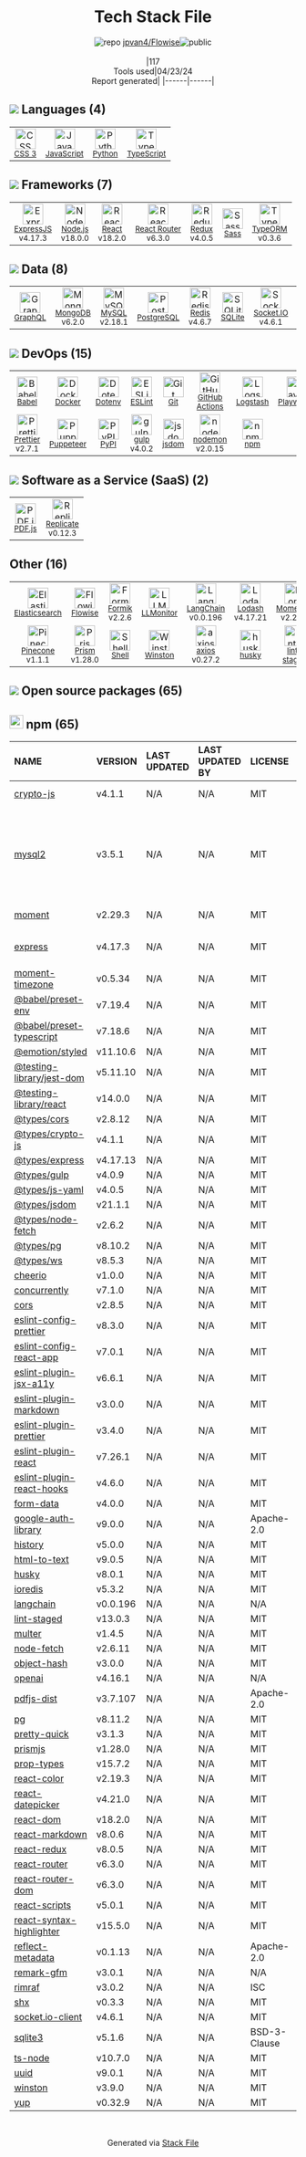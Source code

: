 <!--
&lt;--- Readme.md Snippet without images Start ---&gt;
## Tech Stack
jpvan4/Flowise is built on the following main stack:

- [JavaScript](https://developer.mozilla.org/en-US/docs/Web/JavaScript) – Languages
- [Python](https://www.python.org) – Languages
- [TypeScript](http://www.typescriptlang.org) – Languages
- [ExpressJS](http://expressjs.com/) – Microframeworks (Backend)
- [Node.js](http://nodejs.org/) – Frameworks (Full Stack)
- [React](https://reactjs.org/) – Javascript UI Libraries
- [React Router](https://github.com/rackt/react-router) – JavaScript Framework Components
- [Redux](https://redux.js.org/) – State Management Library
- [Sass](http://sass-lang.com/) – CSS Pre-processors / Extensions
- [TypeORM](https://typeorm.io/) – Microframeworks (Backend)
- [GraphQL](http://graphql.org/) – Query Languages
- [MongoDB](http://www.mongodb.com/) – Databases
- [MySQL](http://www.mysql.com) – Databases
- [PostgreSQL](http://www.postgresql.org/) – Databases
- [Redis](http://redis.io/) – In-Memory Databases
- [SQLite](http://www.sqlite.org/) – Databases
- [Socket.IO](http://socket.io/) – Realtime Backend / API
- [ws](https://github.com/websockets/ws) – Realtime Backend / API
- [Babel](http://babeljs.io/) – JavaScript Compilers
- [Docker](https://www.docker.com/) – Virtual Machine Platforms & Containers
- [ESLint](http://eslint.org/) – Code Review
- [GitHub Actions](https://github.com/features/actions) – Continuous Integration
- [Logstash](http://logstash.net/) – Log Management
- [Playwright](https://github.com/microsoft/playwright) – Browser Testing
- [Prettier](https://prettier.io/) – Code Review
- [Puppeteer](https://github.com/GoogleChrome/puppeteer) – Headless Browsers
- [gulp](http://gulpjs.com/) – JS Build Tools / JS Task Runners
- [jsdom](https://github.com/jsdom/jsdom) – Headless Browsers
- [nodemon](http://nodemon.io/) – node.js Application Monitoring
- [PDF.js](https://mozilla.github.io/pdf.js/) – PDF Tools
- [Replicate](https://replicate.com/) – Machine Learning as a Service
- [Elasticsearch](https://www.elastic.co/products/elasticsearch) – Search as a Service
- [Flowise](https://flowiseai.com/) – Large Language Model Tools
- [Formik](https://jaredpalmer.com/formik/) – Web Forms
- [LLMonitor](https://llmonitor.com/) – Large Language Model Tools
- [LangChain](https://github.com/hwchase17/langchain) – Large Language Model Tools
- [Lodash](https://lodash.com) – Javascript Utilities & Libraries
- [Moment.js](http://momentjs.com/) – Javascript Utilities & Libraries
- [OpenAI](https://openai.com/) – Large Language Models
- [Pinecone](https://www.pinecone.io/) – Search as a Service
- [Prism](https://prismjs.com/) – Javascript Utilities & Libraries
- [Shell](https://en.wikipedia.org/wiki/Shell_script) – Shells
- [axios](https://github.com/mzabriskie/axios) – Javascript Utilities & Libraries

Full tech stack [here](/techstack.md)

&lt;--- Readme.md Snippet without images End ---&gt;

&lt;--- Readme.md Snippet with images Start ---&gt;
## Tech Stack
jpvan4/Flowise is built on the following main stack:

- <img width='25' height='25' src='https://img.stackshare.io/service/1209/javascript.jpeg' alt='JavaScript'/> [JavaScript](https://developer.mozilla.org/en-US/docs/Web/JavaScript) – Languages
- <img width='25' height='25' src='https://img.stackshare.io/service/993/pUBY5pVj.png' alt='Python'/> [Python](https://www.python.org) – Languages
- <img width='25' height='25' src='https://img.stackshare.io/service/1612/bynNY5dJ.jpg' alt='TypeScript'/> [TypeScript](http://www.typescriptlang.org) – Languages
- <img width='25' height='25' src='https://img.stackshare.io/service/1163/hashtag.png' alt='ExpressJS'/> [ExpressJS](http://expressjs.com/) – Microframeworks (Backend)
- <img width='25' height='25' src='https://img.stackshare.io/service/1011/n1JRsFeB_400x400.png' alt='Node.js'/> [Node.js](http://nodejs.org/) – Frameworks (Full Stack)
- <img width='25' height='25' src='https://img.stackshare.io/service/1020/OYIaJ1KK.png' alt='React'/> [React](https://reactjs.org/) – Javascript UI Libraries
- <img width='25' height='25' src='https://img.stackshare.io/service/3350/8261421.png' alt='React Router'/> [React Router](https://github.com/rackt/react-router) – JavaScript Framework Components
- <img width='25' height='25' src='https://img.stackshare.io/service/4074/13142323.png' alt='Redux'/> [Redux](https://redux.js.org/) – State Management Library
- <img width='25' height='25' src='https://img.stackshare.io/service/1171/jCR2zNJV.png' alt='Sass'/> [Sass](http://sass-lang.com/) – CSS Pre-processors / Extensions
- <img width='25' height='25' src='https://img.stackshare.io/service/7419/20165699.png' alt='TypeORM'/> [TypeORM](https://typeorm.io/) – Microframeworks (Backend)
- <img width='25' height='25' src='https://img.stackshare.io/service/3820/12972006.png' alt='GraphQL'/> [GraphQL](http://graphql.org/) – Query Languages
- <img width='25' height='25' src='https://img.stackshare.io/service/1030/leaf-360x360.png' alt='MongoDB'/> [MongoDB](http://www.mongodb.com/) – Databases
- <img width='25' height='25' src='https://img.stackshare.io/service/1025/logo-mysql-170x170.png' alt='MySQL'/> [MySQL](http://www.mysql.com) – Databases
- <img width='25' height='25' src='https://img.stackshare.io/service/1028/ASOhU5xJ.png' alt='PostgreSQL'/> [PostgreSQL](http://www.postgresql.org/) – Databases
- <img width='25' height='25' src='https://img.stackshare.io/service/1031/default_cbce472cd134adc6688572f999e9122b9657d4ba.png' alt='Redis'/> [Redis](http://redis.io/) – In-Memory Databases
- <img width='25' height='25' src='https://img.stackshare.io/service/1071/sqlite.jpg' alt='SQLite'/> [SQLite](http://www.sqlite.org/) – Databases
- <img width='25' height='25' src='https://img.stackshare.io/service/1161/vI0ZZlhZ_400x400.png' alt='Socket.IO'/> [Socket.IO](http://socket.io/) – Realtime Backend / API
- <img width='25' height='25' src='https://img.stackshare.io/service/11381/no-img-open-source.png' alt='ws'/> [ws](https://github.com/websockets/ws) – Realtime Backend / API
- <img width='25' height='25' src='https://img.stackshare.io/service/2739/-1wfGjNw.png' alt='Babel'/> [Babel](http://babeljs.io/) – JavaScript Compilers
- <img width='25' height='25' src='https://img.stackshare.io/service/586/n4u37v9t_400x400.png' alt='Docker'/> [Docker](https://www.docker.com/) – Virtual Machine Platforms & Containers
- <img width='25' height='25' src='https://img.stackshare.io/service/3337/Q4L7Jncy.jpg' alt='ESLint'/> [ESLint](http://eslint.org/) – Code Review
- <img width='25' height='25' src='https://img.stackshare.io/service/11563/actions.png' alt='GitHub Actions'/> [GitHub Actions](https://github.com/features/actions) – Continuous Integration
- <img width='25' height='25' src='https://img.stackshare.io/service/1683/preview.png' alt='Logstash'/> [Logstash](http://logstash.net/) – Log Management
- <img width='25' height='25' src='https://img.stackshare.io/service/11955/default_48baa40615243f437bc3b182e62ddfe0290fca4b.png' alt='Playwright'/> [Playwright](https://github.com/microsoft/playwright) – Browser Testing
- <img width='25' height='25' src='https://img.stackshare.io/service/7035/default_66f265943abed56bcdbfca1c866a4261b1fbb063.jpg' alt='Prettier'/> [Prettier](https://prettier.io/) – Code Review
- <img width='25' height='25' src='https://img.stackshare.io/service/7553/puppeteer.png' alt='Puppeteer'/> [Puppeteer](https://github.com/GoogleChrome/puppeteer) – Headless Browsers
- <img width='25' height='25' src='https://img.stackshare.io/service/844/iruTC031.png' alt='gulp'/> [gulp](http://gulpjs.com/) – JS Build Tools / JS Task Runners
- <img width='25' height='25' src='https://img.stackshare.io/service/7054/preview.jpeg' alt='jsdom'/> [jsdom](https://github.com/jsdom/jsdom) – Headless Browsers
- <img width='25' height='25' src='https://img.stackshare.io/service/5577/preview.png' alt='nodemon'/> [nodemon](http://nodemon.io/) – node.js Application Monitoring
- <img width='25' height='25' src='https://img.stackshare.io/service/8249/60c1d8501e4deb4a0f77f7f2fe145633_400x400.png' alt='PDF.js'/> [PDF.js](https://mozilla.github.io/pdf.js/) – PDF Tools
- <img width='25' height='25' src='https://img.stackshare.io/service/21709/default_e8df7b9f7533c3ea041cf8ded59b2c12e7466b67.jpg' alt='Replicate'/> [Replicate](https://replicate.com/) – Machine Learning as a Service
- <img width='25' height='25' src='https://img.stackshare.io/service/841/Image_2019-05-20_at_4.58.04_PM.png' alt='Elasticsearch'/> [Elasticsearch](https://www.elastic.co/products/elasticsearch) – Search as a Service
- <img width='25' height='25' src='https://img.stackshare.io/service/74491/default_30ca6e3a3570be20f1e15510902ac45dbce632bf.jpg' alt='Flowise'/> [Flowise](https://flowiseai.com/) – Large Language Model Tools
- <img width='25' height='25' src='https://img.stackshare.io/service/8846/preview.png' alt='Formik'/> [Formik](https://jaredpalmer.com/formik/) – Web Forms
- <img width='25' height='25' src='https://img.stackshare.io/service/105003/default_7160c699b72c00b88293c8cf244f4df611b08f30.jpg' alt='LLMonitor'/> [LLMonitor](https://llmonitor.com/) – Large Language Model Tools
- <img width='25' height='25' src='https://img.stackshare.io/service/48790/default_5b6c6b73f1ff3775c85d2a1ba954cb87e30cbf13.jpg' alt='LangChain'/> [LangChain](https://github.com/hwchase17/langchain) – Large Language Model Tools
- <img width='25' height='25' src='https://img.stackshare.io/service/2438/lodash.png' alt='Lodash'/> [Lodash](https://lodash.com) – Javascript Utilities & Libraries
- <img width='25' height='25' src='https://img.stackshare.io/service/3643/Xrtdc94q_400x400.png' alt='Moment.js'/> [Moment.js](http://momentjs.com/) – Javascript Utilities & Libraries
- <img width='25' height='25' src='https://img.stackshare.io/service/48786/default_8b1119bcbb159cebebc2f6cfc9cd2e359b169d22.jpg' alt='OpenAI'/> [OpenAI](https://openai.com/) – Large Language Models
- <img width='25' height='25' src='https://img.stackshare.io/service/48784/default_376332a8eee1cdbb0546ca1aaed0b8a7f4d673d7.png' alt='Pinecone'/> [Pinecone](https://www.pinecone.io/) – Search as a Service
- <img width='25' height='25' src='https://img.stackshare.io/service/10010/Screen_Shot_2012-07-31_at_21.57.03__400x400.png' alt='Prism'/> [Prism](https://prismjs.com/) – Javascript Utilities & Libraries
- <img width='25' height='25' src='https://img.stackshare.io/service/4631/default_c2062d40130562bdc836c13dbca02d318205a962.png' alt='Shell'/> [Shell](https://en.wikipedia.org/wiki/Shell_script) – Shells
- <img width='25' height='25' src='https://img.stackshare.io/no-img-open-source.png' alt='axios'/> [axios](https://github.com/mzabriskie/axios) – Javascript Utilities & Libraries

Full tech stack [here](/techstack.md)

&lt;--- Readme.md Snippet with images End ---&gt;
-->
<div align="center">

# Tech Stack File
![](https://img.stackshare.io/repo.svg "repo") [jpvan4/Flowise](https://github.com/jpvan4/Flowise)![](https://img.stackshare.io/public_badge.svg "public")
<br/><br/>
|117<br/>Tools used|04/23/24 <br/>Report generated|
|------|------|
</div>

## <img src='https://img.stackshare.io/languages.svg'/> Languages (4)
<table><tr>
  <td align='center'>
  <img width='36' height='36' src='https://img.stackshare.io/service/6727/css.png' alt='CSS 3'>
  <br>
  <sub><a href="https://developer.mozilla.org/en-US/docs/Web/CSS/CSS3">CSS 3</a></sub>
  <br>
  <sub></sub>
</td>

<td align='center'>
  <img width='36' height='36' src='https://img.stackshare.io/service/1209/javascript.jpeg' alt='JavaScript'>
  <br>
  <sub><a href="https://developer.mozilla.org/en-US/docs/Web/JavaScript">JavaScript</a></sub>
  <br>
  <sub></sub>
</td>

<td align='center'>
  <img width='36' height='36' src='https://img.stackshare.io/service/993/pUBY5pVj.png' alt='Python'>
  <br>
  <sub><a href="https://www.python.org">Python</a></sub>
  <br>
  <sub></sub>
</td>

<td align='center'>
  <img width='36' height='36' src='https://img.stackshare.io/service/1612/bynNY5dJ.jpg' alt='TypeScript'>
  <br>
  <sub><a href="http://www.typescriptlang.org">TypeScript</a></sub>
  <br>
  <sub></sub>
</td>

</tr>
</table>

## <img src='https://img.stackshare.io/frameworks.svg'/> Frameworks (7)
<table><tr>
  <td align='center'>
  <img width='36' height='36' src='https://img.stackshare.io/service/1163/hashtag.png' alt='ExpressJS'>
  <br>
  <sub><a href="http://expressjs.com/">ExpressJS</a></sub>
  <br>
  <sub>v4.17.3</sub>
</td>

<td align='center'>
  <img width='36' height='36' src='https://img.stackshare.io/service/1011/n1JRsFeB_400x400.png' alt='Node.js'>
  <br>
  <sub><a href="http://nodejs.org/">Node.js</a></sub>
  <br>
  <sub>v18.0.0</sub>
</td>

<td align='center'>
  <img width='36' height='36' src='https://img.stackshare.io/service/1020/OYIaJ1KK.png' alt='React'>
  <br>
  <sub><a href="https://reactjs.org/">React</a></sub>
  <br>
  <sub>v18.2.0</sub>
</td>

<td align='center'>
  <img width='36' height='36' src='https://img.stackshare.io/service/3350/8261421.png' alt='React Router'>
  <br>
  <sub><a href="https://github.com/rackt/react-router">React Router</a></sub>
  <br>
  <sub>v6.3.0</sub>
</td>

<td align='center'>
  <img width='36' height='36' src='https://img.stackshare.io/service/4074/13142323.png' alt='Redux'>
  <br>
  <sub><a href="https://redux.js.org/">Redux</a></sub>
  <br>
  <sub>v4.0.5</sub>
</td>

<td align='center'>
  <img width='36' height='36' src='https://img.stackshare.io/service/1171/jCR2zNJV.png' alt='Sass'>
  <br>
  <sub><a href="http://sass-lang.com/">Sass</a></sub>
  <br>
  <sub></sub>
</td>

<td align='center'>
  <img width='36' height='36' src='https://img.stackshare.io/service/7419/20165699.png' alt='TypeORM'>
  <br>
  <sub><a href="https://typeorm.io/">TypeORM</a></sub>
  <br>
  <sub>v0.3.6</sub>
</td>

</tr>
</table>

## <img src='https://img.stackshare.io/databases.svg'/> Data (8)
<table><tr>
  <td align='center'>
  <img width='36' height='36' src='https://img.stackshare.io/service/3820/12972006.png' alt='GraphQL'>
  <br>
  <sub><a href="http://graphql.org/">GraphQL</a></sub>
  <br>
  <sub></sub>
</td>

<td align='center'>
  <img width='36' height='36' src='https://img.stackshare.io/service/1030/leaf-360x360.png' alt='MongoDB'>
  <br>
  <sub><a href="http://www.mongodb.com/">MongoDB</a></sub>
  <br>
  <sub>v6.2.0</sub>
</td>

<td align='center'>
  <img width='36' height='36' src='https://img.stackshare.io/service/1025/logo-mysql-170x170.png' alt='MySQL'>
  <br>
  <sub><a href="http://www.mysql.com">MySQL</a></sub>
  <br>
  <sub>v2.18.1</sub>
</td>

<td align='center'>
  <img width='36' height='36' src='https://img.stackshare.io/service/1028/ASOhU5xJ.png' alt='PostgreSQL'>
  <br>
  <sub><a href="http://www.postgresql.org/">PostgreSQL</a></sub>
  <br>
  <sub></sub>
</td>

<td align='center'>
  <img width='36' height='36' src='https://img.stackshare.io/service/1031/default_cbce472cd134adc6688572f999e9122b9657d4ba.png' alt='Redis'>
  <br>
  <sub><a href="http://redis.io/">Redis</a></sub>
  <br>
  <sub>v4.6.7</sub>
</td>

<td align='center'>
  <img width='36' height='36' src='https://img.stackshare.io/service/1071/sqlite.jpg' alt='SQLite'>
  <br>
  <sub><a href="http://www.sqlite.org/">SQLite</a></sub>
  <br>
  <sub></sub>
</td>

<td align='center'>
  <img width='36' height='36' src='https://img.stackshare.io/service/1161/vI0ZZlhZ_400x400.png' alt='Socket.IO'>
  <br>
  <sub><a href="http://socket.io/">Socket.IO</a></sub>
  <br>
  <sub>v4.6.1</sub>
</td>

<td align='center'>
  <img width='36' height='36' src='https://img.stackshare.io/service/11381/no-img-open-source.png' alt='ws'>
  <br>
  <sub><a href="https://github.com/websockets/ws">ws</a></sub>
  <br>
  <sub></sub>
</td>

</tr>
</table>

## <img src='https://img.stackshare.io/devops.svg'/> DevOps (15)
<table><tr>
  <td align='center'>
  <img width='36' height='36' src='https://img.stackshare.io/service/2739/-1wfGjNw.png' alt='Babel'>
  <br>
  <sub><a href="http://babeljs.io/">Babel</a></sub>
  <br>
  <sub></sub>
</td>

<td align='center'>
  <img width='36' height='36' src='https://img.stackshare.io/service/586/n4u37v9t_400x400.png' alt='Docker'>
  <br>
  <sub><a href="https://www.docker.com/">Docker</a></sub>
  <br>
  <sub></sub>
</td>

<td align='center'>
  <img width='36' height='36' src='https://img.stackshare.io/service/8067/default_90dcb1286af7685c68df319c764b80704df1155b.png' alt='Dotenv'>
  <br>
  <sub><a href="https://github.com/motdotla/dotenv">Dotenv</a></sub>
  <br>
  <sub></sub>
</td>

<td align='center'>
  <img width='36' height='36' src='https://img.stackshare.io/service/3337/Q4L7Jncy.jpg' alt='ESLint'>
  <br>
  <sub><a href="http://eslint.org/">ESLint</a></sub>
  <br>
  <sub></sub>
</td>

<td align='center'>
  <img width='36' height='36' src='https://img.stackshare.io/service/1046/git.png' alt='Git'>
  <br>
  <sub><a href="http://git-scm.com/">Git</a></sub>
  <br>
  <sub></sub>
</td>

<td align='center'>
  <img width='36' height='36' src='https://img.stackshare.io/service/11563/actions.png' alt='GitHub Actions'>
  <br>
  <sub><a href="https://github.com/features/actions">GitHub Actions</a></sub>
  <br>
  <sub></sub>
</td>

<td align='center'>
  <img width='36' height='36' src='https://img.stackshare.io/service/1683/preview.png' alt='Logstash'>
  <br>
  <sub><a href="http://logstash.net/">Logstash</a></sub>
  <br>
  <sub></sub>
</td>

<td align='center'>
  <img width='36' height='36' src='https://img.stackshare.io/service/11955/default_48baa40615243f437bc3b182e62ddfe0290fca4b.png' alt='Playwright'>
  <br>
  <sub><a href="https://github.com/microsoft/playwright">Playwright</a></sub>
  <br>
  <sub></sub>
</td>

</tr>
<tr>
  <td align='center'>
  <img width='36' height='36' src='https://img.stackshare.io/service/7035/default_66f265943abed56bcdbfca1c866a4261b1fbb063.jpg' alt='Prettier'>
  <br>
  <sub><a href="https://prettier.io/">Prettier</a></sub>
  <br>
  <sub>v2.7.1</sub>
</td>

<td align='center'>
  <img width='36' height='36' src='https://img.stackshare.io/service/7553/puppeteer.png' alt='Puppeteer'>
  <br>
  <sub><a href="https://github.com/GoogleChrome/puppeteer">Puppeteer</a></sub>
  <br>
  <sub></sub>
</td>

<td align='center'>
  <img width='36' height='36' src='https://img.stackshare.io/service/12572/-RIWgodF_400x400.jpg' alt='PyPI'>
  <br>
  <sub><a href="https://pypi.org/">PyPI</a></sub>
  <br>
  <sub></sub>
</td>

<td align='center'>
  <img width='36' height='36' src='https://img.stackshare.io/service/844/iruTC031.png' alt='gulp'>
  <br>
  <sub><a href="http://gulpjs.com/">gulp</a></sub>
  <br>
  <sub>v4.0.2</sub>
</td>

<td align='center'>
  <img width='36' height='36' src='https://img.stackshare.io/service/7054/preview.jpeg' alt='jsdom'>
  <br>
  <sub><a href="https://github.com/jsdom/jsdom">jsdom</a></sub>
  <br>
  <sub></sub>
</td>

<td align='center'>
  <img width='36' height='36' src='https://img.stackshare.io/service/5577/preview.png' alt='nodemon'>
  <br>
  <sub><a href="http://nodemon.io/">nodemon</a></sub>
  <br>
  <sub>v2.0.15</sub>
</td>

<td align='center'>
  <img width='36' height='36' src='https://img.stackshare.io/service/1120/lejvzrnlpb308aftn31u.png' alt='npm'>
  <br>
  <sub><a href="https://www.npmjs.com/">npm</a></sub>
  <br>
  <sub></sub>
</td>

</tr>
</table>

## <img src='https://img.stackshare.io/saas.svg'/> Software as a Service (SaaS) (2)
<table><tr>
  <td align='center'>
  <img width='36' height='36' src='https://img.stackshare.io/service/8249/60c1d8501e4deb4a0f77f7f2fe145633_400x400.png' alt='PDF.js'>
  <br>
  <sub><a href="https://mozilla.github.io/pdf.js/">PDF.js</a></sub>
  <br>
  <sub></sub>
</td>

<td align='center'>
  <img width='36' height='36' src='https://img.stackshare.io/service/21709/default_e8df7b9f7533c3ea041cf8ded59b2c12e7466b67.jpg' alt='Replicate'>
  <br>
  <sub><a href="https://replicate.com/">Replicate</a></sub>
  <br>
  <sub>v0.12.3</sub>
</td>

</tr>
</table>

## Other (16)
<table><tr>
  <td align='center'>
  <img width='36' height='36' src='https://img.stackshare.io/service/841/Image_2019-05-20_at_4.58.04_PM.png' alt='Elasticsearch'>
  <br>
  <sub><a href="https://www.elastic.co/products/elasticsearch">Elasticsearch</a></sub>
  <br>
  <sub></sub>
</td>

<td align='center'>
  <img width='36' height='36' src='https://img.stackshare.io/service/74491/default_30ca6e3a3570be20f1e15510902ac45dbce632bf.jpg' alt='Flowise'>
  <br>
  <sub><a href="https://flowiseai.com/">Flowise</a></sub>
  <br>
  <sub></sub>
</td>

<td align='center'>
  <img width='36' height='36' src='https://img.stackshare.io/service/8846/preview.png' alt='Formik'>
  <br>
  <sub><a href="https://jaredpalmer.com/formik/">Formik</a></sub>
  <br>
  <sub>v2.2.6</sub>
</td>

<td align='center'>
  <img width='36' height='36' src='https://img.stackshare.io/service/105003/default_7160c699b72c00b88293c8cf244f4df611b08f30.jpg' alt='LLMonitor'>
  <br>
  <sub><a href="https://llmonitor.com/">LLMonitor</a></sub>
  <br>
  <sub></sub>
</td>

<td align='center'>
  <img width='36' height='36' src='https://img.stackshare.io/service/48790/default_5b6c6b73f1ff3775c85d2a1ba954cb87e30cbf13.jpg' alt='LangChain'>
  <br>
  <sub><a href="https://github.com/hwchase17/langchain">LangChain</a></sub>
  <br>
  <sub>v0.0.196</sub>
</td>

<td align='center'>
  <img width='36' height='36' src='https://img.stackshare.io/service/2438/lodash.png' alt='Lodash'>
  <br>
  <sub><a href="https://lodash.com">Lodash</a></sub>
  <br>
  <sub>v4.17.21</sub>
</td>

<td align='center'>
  <img width='36' height='36' src='https://img.stackshare.io/service/3643/Xrtdc94q_400x400.png' alt='Moment.js'>
  <br>
  <sub><a href="http://momentjs.com/">Moment.js</a></sub>
  <br>
  <sub>v2.29.3</sub>
</td>

<td align='center'>
  <img width='36' height='36' src='https://img.stackshare.io/service/48786/default_8b1119bcbb159cebebc2f6cfc9cd2e359b169d22.jpg' alt='OpenAI'>
  <br>
  <sub><a href="https://openai.com/">OpenAI</a></sub>
  <br>
  <sub>v4.16.1</sub>
</td>

</tr>
<tr>
  <td align='center'>
  <img width='36' height='36' src='https://img.stackshare.io/service/48784/default_376332a8eee1cdbb0546ca1aaed0b8a7f4d673d7.png' alt='Pinecone'>
  <br>
  <sub><a href="https://www.pinecone.io/">Pinecone</a></sub>
  <br>
  <sub>v1.1.1</sub>
</td>

<td align='center'>
  <img width='36' height='36' src='https://img.stackshare.io/service/10010/Screen_Shot_2012-07-31_at_21.57.03__400x400.png' alt='Prism'>
  <br>
  <sub><a href="https://prismjs.com/">Prism</a></sub>
  <br>
  <sub>v1.28.0</sub>
</td>

<td align='center'>
  <img width='36' height='36' src='https://img.stackshare.io/service/4631/default_c2062d40130562bdc836c13dbca02d318205a962.png' alt='Shell'>
  <br>
  <sub><a href="https://en.wikipedia.org/wiki/Shell_script">Shell</a></sub>
  <br>
  <sub></sub>
</td>

<td align='center'>
  <img width='36' height='36' src='https://img.stackshare.io/service/6668/9682013.png' alt='Winston'>
  <br>
  <sub><a href="https://github.com/winstonjs/winston">Winston</a></sub>
  <br>
  <sub></sub>
</td>

<td align='center'>
  <img width='36' height='36' src='https://img.stackshare.io/no-img-open-source.png' alt='axios'>
  <br>
  <sub><a href="https://github.com/mzabriskie/axios">axios</a></sub>
  <br>
  <sub>v0.27.2</sub>
</td>

<td align='center'>
  <img width='36' height='36' src='https://img.stackshare.io/service/9527/5502029.jpeg' alt='husky'>
  <br>
  <sub><a href="https://github.com/typicode/husky">husky</a></sub>
  <br>
  <sub></sub>
</td>

<td align='center'>
  <img width='36' height='36' src='https://img.stackshare.io/service/10577/11071.jpeg' alt='lint-staged'>
  <br>
  <sub><a href="https://github.com/okonet/lint-staged">lint-staged</a></sub>
  <br>
  <sub></sub>
</td>

<td align='center'>
  <img width='36' height='36' src='https://img.stackshare.io/service/10756/339286.png' alt='yup'>
  <br>
  <sub><a href="https://github.com/jquense/yup">yup</a></sub>
  <br>
  <sub></sub>
</td>

</tr>
</table>


## <img src='https://img.stackshare.io/group.svg' /> Open source packages (65)</h2>

## <img width='24' height='24' src='https://img.stackshare.io/service/1120/lejvzrnlpb308aftn31u.png'/> npm (65)

|NAME|VERSION|LAST UPDATED|LAST UPDATED BY|LICENSE|VULNERABILITIES|
|:------|:------|:------|:------|:------|:------|
|[crypto-js](https://www.npmjs.com/crypto-js)|v4.1.1|N/A|N/A |MIT|[CVE-2023-46233](https://github.com/advisories/GHSA-xwcq-pm8m-c4vf) (Critical)|
|[mysql2](https://www.npmjs.com/mysql2)|v3.5.1|N/A|N/A |MIT|[CVE-2024-21508](https://github.com/advisories/GHSA-fpw7-j2hg-69v5) (Critical)<br/>[CVE-2024-21507](https://github.com/advisories/GHSA-mqr2-w7wj-jjgr) (Moderate)<br/>[CVE-2024-21509](https://github.com/advisories/GHSA-49j4-86m8-q2jw) (Moderate)|
|[moment](https://www.npmjs.com/moment)|v2.29.3|N/A|N/A |MIT|[CVE-2022-31129](https://github.com/advisories/GHSA-wc69-rhjr-hc9g) (High)|
|[express](https://www.npmjs.com/express)|v4.17.3|N/A|N/A |MIT|[CVE-2024-29041](https://github.com/advisories/GHSA-rv95-896h-c2vc) (Moderate)|
|[moment-timezone](https://www.npmjs.com/moment-timezone)|v0.5.34|N/A|N/A |MIT|[](https://github.com/advisories/GHSA-v78c-4p63-2j6c) (Moderate)<br/>[](https://github.com/advisories/GHSA-56x4-j7p9-fcf9) (Low)|
|[@babel/preset-env](https://www.npmjs.com/@babel/preset-env)|v7.19.4|N/A|N/A |MIT|N/A|
|[@babel/preset-typescript](https://www.npmjs.com/@babel/preset-typescript)|v7.18.6|N/A|N/A |MIT|N/A|
|[@emotion/styled](https://www.npmjs.com/@emotion/styled)|v11.10.6|N/A|N/A |MIT|N/A|
|[@testing-library/jest-dom](https://www.npmjs.com/@testing-library/jest-dom)|v5.11.10|N/A|N/A |MIT|N/A|
|[@testing-library/react](https://www.npmjs.com/@testing-library/react)|v14.0.0|N/A|N/A |MIT|N/A|
|[@types/cors](https://www.npmjs.com/@types/cors)|v2.8.12|N/A|N/A |MIT|N/A|
|[@types/crypto-js](https://www.npmjs.com/@types/crypto-js)|v4.1.1|N/A|N/A |MIT|N/A|
|[@types/express](https://www.npmjs.com/@types/express)|v4.17.13|N/A|N/A |MIT|N/A|
|[@types/gulp](https://www.npmjs.com/@types/gulp)|v4.0.9|N/A|N/A |MIT|N/A|
|[@types/js-yaml](https://www.npmjs.com/@types/js-yaml)|v4.0.5|N/A|N/A |MIT|N/A|
|[@types/jsdom](https://www.npmjs.com/@types/jsdom)|v21.1.1|N/A|N/A |MIT|N/A|
|[@types/node-fetch](https://www.npmjs.com/@types/node-fetch)|v2.6.2|N/A|N/A |MIT|N/A|
|[@types/pg](https://www.npmjs.com/@types/pg)|v8.10.2|N/A|N/A |MIT|N/A|
|[@types/ws](https://www.npmjs.com/@types/ws)|v8.5.3|N/A|N/A |MIT|N/A|
|[cheerio](https://www.npmjs.com/cheerio)|v1.0.0|N/A|N/A |MIT|N/A|
|[concurrently](https://www.npmjs.com/concurrently)|v7.1.0|N/A|N/A |MIT|N/A|
|[cors](https://www.npmjs.com/cors)|v2.8.5|N/A|N/A |MIT|N/A|
|[eslint-config-prettier](https://www.npmjs.com/eslint-config-prettier)|v8.3.0|N/A|N/A |MIT|N/A|
|[eslint-config-react-app](https://www.npmjs.com/eslint-config-react-app)|v7.0.1|N/A|N/A |MIT|N/A|
|[eslint-plugin-jsx-a11y](https://www.npmjs.com/eslint-plugin-jsx-a11y)|v6.6.1|N/A|N/A |MIT|N/A|
|[eslint-plugin-markdown](https://www.npmjs.com/eslint-plugin-markdown)|v3.0.0|N/A|N/A |MIT|N/A|
|[eslint-plugin-prettier](https://www.npmjs.com/eslint-plugin-prettier)|v3.4.0|N/A|N/A |MIT|N/A|
|[eslint-plugin-react](https://www.npmjs.com/eslint-plugin-react)|v7.26.1|N/A|N/A |MIT|N/A|
|[eslint-plugin-react-hooks](https://www.npmjs.com/eslint-plugin-react-hooks)|v4.6.0|N/A|N/A |MIT|N/A|
|[form-data](https://www.npmjs.com/form-data)|v4.0.0|N/A|N/A |MIT|N/A|
|[google-auth-library](https://www.npmjs.com/google-auth-library)|v9.0.0|N/A|N/A |Apache-2.0|N/A|
|[history](https://www.npmjs.com/history)|v5.0.0|N/A|N/A |MIT|N/A|
|[html-to-text](https://www.npmjs.com/html-to-text)|v9.0.5|N/A|N/A |MIT|N/A|
|[husky](https://www.npmjs.com/husky)|v8.0.1|N/A|N/A |MIT|N/A|
|[ioredis](https://www.npmjs.com/ioredis)|v5.3.2|N/A|N/A |MIT|N/A|
|[langchain](https://www.npmjs.com/langchain)|v0.0.196|N/A|N/A |N/A|N/A|
|[lint-staged](https://www.npmjs.com/lint-staged)|v13.0.3|N/A|N/A |MIT|N/A|
|[multer](https://www.npmjs.com/multer)|v1.4.5|N/A|N/A |MIT|N/A|
|[node-fetch](https://www.npmjs.com/node-fetch)|v2.6.11|N/A|N/A |MIT|N/A|
|[object-hash](https://www.npmjs.com/object-hash)|v3.0.0|N/A|N/A |MIT|N/A|
|[openai](https://www.npmjs.com/openai)|v4.16.1|N/A|N/A |N/A|N/A|
|[pdfjs-dist](https://www.npmjs.com/pdfjs-dist)|v3.7.107|N/A|N/A |Apache-2.0|N/A|
|[pg](https://www.npmjs.com/pg)|v8.11.2|N/A|N/A |MIT|N/A|
|[pretty-quick](https://www.npmjs.com/pretty-quick)|v3.1.3|N/A|N/A |MIT|N/A|
|[prismjs](https://www.npmjs.com/prismjs)|v1.28.0|N/A|N/A |MIT|N/A|
|[prop-types](https://www.npmjs.com/prop-types)|v15.7.2|N/A|N/A |MIT|N/A|
|[react-color](https://www.npmjs.com/react-color)|v2.19.3|N/A|N/A |MIT|N/A|
|[react-datepicker](https://www.npmjs.com/react-datepicker)|v4.21.0|N/A|N/A |MIT|N/A|
|[react-dom](https://www.npmjs.com/react-dom)|v18.2.0|N/A|N/A |MIT|N/A|
|[react-markdown](https://www.npmjs.com/react-markdown)|v8.0.6|N/A|N/A |MIT|N/A|
|[react-redux](https://www.npmjs.com/react-redux)|v8.0.5|N/A|N/A |MIT|N/A|
|[react-router](https://www.npmjs.com/react-router)|v6.3.0|N/A|N/A |MIT|N/A|
|[react-router-dom](https://www.npmjs.com/react-router-dom)|v6.3.0|N/A|N/A |MIT|N/A|
|[react-scripts](https://www.npmjs.com/react-scripts)|v5.0.1|N/A|N/A |MIT|N/A|
|[react-syntax-highlighter](https://www.npmjs.com/react-syntax-highlighter)|v15.5.0|N/A|N/A |MIT|N/A|
|[reflect-metadata](https://www.npmjs.com/reflect-metadata)|v0.1.13|N/A|N/A |Apache-2.0|N/A|
|[remark-gfm](https://www.npmjs.com/remark-gfm)|v3.0.1|N/A|N/A |N/A|N/A|
|[rimraf](https://www.npmjs.com/rimraf)|v3.0.2|N/A|N/A |ISC|N/A|
|[shx](https://www.npmjs.com/shx)|v0.3.3|N/A|N/A |MIT|N/A|
|[socket.io-client](https://www.npmjs.com/socket.io-client)|v4.6.1|N/A|N/A |MIT|N/A|
|[sqlite3](https://www.npmjs.com/sqlite3)|v5.1.6|N/A|N/A |BSD-3-Clause|N/A|
|[ts-node](https://www.npmjs.com/ts-node)|v10.7.0|N/A|N/A |MIT|N/A|
|[uuid](https://www.npmjs.com/uuid)|v9.0.1|N/A|N/A |MIT|N/A|
|[winston](https://www.npmjs.com/winston)|v3.9.0|N/A|N/A |MIT|N/A|
|[yup](https://www.npmjs.com/yup)|v0.32.9|N/A|N/A |MIT|N/A|

<br/>
<div align='center'>

Generated via [Stack File](https://github.com/marketplace/stack-file)
